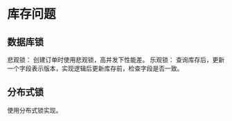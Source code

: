 # 库存问题 #
## 数据库锁 ##
悲观锁：
创建订单时使用悲观锁，高并发下性能差。
乐观锁：
查询库存后，更新一个字段表示版本，实现逻辑后更新库存前，检查字段是否一致。
## 分布式锁 ##
使用分布式锁实现。